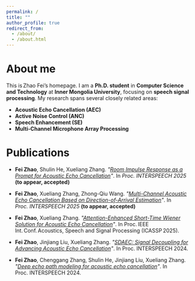 ```yaml
---
permalink: /
title: ""
author_profile: true
redirect_from: 
  - /about/
  - /about.html
---
```

About me
======
This is Zhao Fei’s homepage. I am a **Ph.D. student** in **Computer Science and Technology** at **Inner Mongolia University**, focusing on **speech signal processing**. My research spans several closely related areas:

- **Acoustic Echo Cancellation (AEC)**
- **Active Noise Control (ANC)**
- **Speech Enhancement (SE)**
- **Multi‑Channel Microphone Array Processing**


Publications
======
- **Fei Zhao**, Shulin He, Xueliang Zhang.
*"[Room Impulse Response as a Prompt for Acoustic Echo Cancellation](https://arxiv.org/abs/2505.22051)"*.
In _Proc. INTERSPEECH 2025_ **(to appear, accepted)**

- **Fei Zhao**, Xueliang Zhang, Zhong-Qiu Wang.
*"[Multi-Channel Acoustic Echo Cancellation Based on Direction-of-Arrival Estimation](https://arxiv.org/pdf/2505.19493)"*.
In _Proc. INTERSPEECH 2025_ **(to appear, accepted)**


- **Fei Zhao**, Xueliang Zhang.
*"[Attention-Enhanced Short-Time Wiener Solution for Acoustic Echo Cancellation](https://ieeexplore.ieee.org/abstract/document/10889065/)"*.
In Proc. IEEE Int. Conf. Acoustics, Speech and Signal Processing (ICASSP 2025).

- **Fei Zhao**, Jinjiang Liu, Xueliang Zhang.
*"[SDAEC: Signal Decoupling for Advancing Acoustic Echo Cancellation](https://www.isca-archive.org/interspeech_2024/zhao24b_interspeech.pdf)"*.
In Proc. INTERSPEECH 2024.

- **Fei Zhao**, Chenggang Zhang, Shulin He, Jinjiang Liu, Xueliang Zhang.
*"[Deep echo path modeling for acoustic echo cancellation](https://www.isca-archive.org/interspeech_2024/zhao24_interspeech.pdf)"*.
In Proc. INTERSPEECH 2024.

<!-- 
Under Review
======
- **Pengjie Shen**, Kangrui Chen, Shulin He, Pengru Chen, Shuqi Yuan, He Kong, Xueliang Zhang, Zhong-Qiu Wang
*Listen to Extract: Onset-Prompted Target Speaker Extraction*.
Submitted to _IEEE/ACM Transactions on Audio, Speech and Language Processing (TASLP)_, **under review**
[Preprint]([https://arxiv.org/abs/2506.12345](https://arxiv.org/abs/2505.05114)) ·
-->
